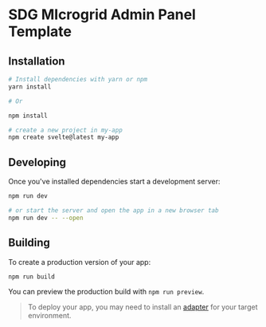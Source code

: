 # SDG MIcrogrid Admin Panel Template


## Installation

```bash
# Install dependencies with yarn or npm
yarn install

# Or

npm install

# create a new project in my-app
npm create svelte@latest my-app
```

## Developing

Once you've installed dependencies  start a development server:

```bash
npm run dev

# or start the server and open the app in a new browser tab
npm run dev -- --open
```

## Building

To create a production version of your app:

```bash
npm run build
```

You can preview the production build with `npm run preview`.

> To deploy your app, you may need to install an [adapter](https://kit.svelte.dev/docs/adapters) for your target environment.
